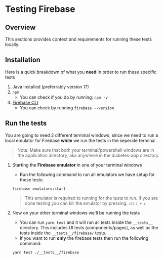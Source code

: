# Testing Firebase

## Overview

This sections provides context and requirements for running these tests locally.

## Installation

Here is a quick breakdown of what you **need** in order to run these specific tests

1. Java installed (preferrably version 17)
2. `npm`
   -  You can check if you do by running: `npm -v`
3. [Firebase CLI](https://firebase.google.com/docs/cli)
   -  You can check by running `firebase --version`

## Run the tests

You are going to need 2 different terminal windows, since we need to run a local emulator for Firebase **while** we run the tests in the seperate terminal.

> Note: Make sure that both your terminal/powershell windows are in the application directory, aka anywhere in the diabetes-app directory.

1. Starting the **Firebase emulator** in one of your terminal windows

   -  Run the following command to run all emulators we have setup for these tests:

   ```
   firebase emulators:start
   ```

   > This emulator is required to running for the tests to run. If you are done testing you can kill the emulator by pressing: `ctrl + c`

2. Now on your other terminal windows we'll be running the tests
   -  You can run `yarn test` and it will run all tests inside the `__tests__` directory. This includes UI tests (components/pages), as well
      as the tests inside the `__tests__/firebase/` tests.
   -  If you want to run **only** the firebase tests then run the following command:
   ```
   yarn test ./__tests__/firebase
   ```
